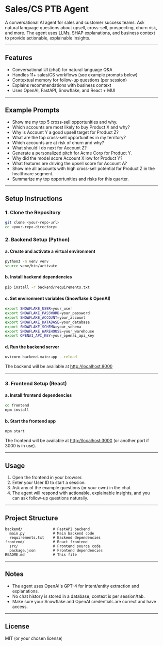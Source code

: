# Sales/CS PTB Agent

A conversational AI agent for sales and customer success teams. Ask natural language questions about upsell, cross-sell, prospecting, churn risk, and more. The agent uses LLMs, SHAP explanations, and business context to provide actionable, explainable insights.

---

## Features
- Conversational UI (chat) for natural language Q&A
- Handles 11+ sales/CS workflows (see example prompts below)
- Contextual memory for follow-up questions (per session)
- Explains recommendations with business context
- Uses OpenAI, FastAPI, Snowflake, and React + MUI

---

## Example Prompts
- Show me my top 5 cross-sell opportunities and why.
- Which accounts are most likely to buy Product X and why?
- Why is Account Y a good upsell target for Product Z?
- What are the top cross-sell opportunities in my territory?
- Which accounts are at risk of churn and why?
- What should I do next for Account Z?
- Generate a personalized pitch for Acme Corp for Product Y.
- Why did the model score Account X low for Product Y?
- What features are driving the upsell score for Account A?
- Show me all accounts with high cross-sell potential for Product Z in the healthcare segment.
- Summarize my top opportunities and risks for this quarter.

---

## Setup Instructions

### 1. Clone the Repository
```bash
git clone <your-repo-url>
cd <your-repo-directory>
```

### 2. Backend Setup (Python)

#### a. Create and activate a virtual environment
```bash
python3 -m venv venv
source venv/bin/activate
```

#### b. Install backend dependencies
```bash
pip install -r backend/requirements.txt
```

#### c. Set environment variables (Snowflake & OpenAI)
```bash
export SNOWFLAKE_USER=your_user
export SNOWFLAKE_PASSWORD=your_password
export SNOWFLAKE_ACCOUNT=your_account
export SNOWFLAKE_DATABASE=your_database
export SNOWFLAKE_SCHEMA=your_schema
export SNOWFLAKE_WAREHOUSE=your_warehouse
export OPENAI_API_KEY=your_openai_api_key
```

#### d. Run the backend server
```bash
uvicorn backend.main:app --reload
```

The backend will be available at [http://localhost:8000](http://localhost:8000)

---

### 3. Frontend Setup (React)

#### a. Install frontend dependencies
```bash
cd frontend
npm install
```

#### b. Start the frontend app
```bash
npm start
```

The frontend will be available at [http://localhost:3000](http://localhost:3000) (or another port if 3000 is in use).

---

## Usage
1. Open the frontend in your browser.
2. Enter your User ID to start a session.
3. Ask any of the example questions (or your own) in the chat.
4. The agent will respond with actionable, explainable insights, and you can ask follow-up questions naturally.

---

## Project Structure
```
backend/              # FastAPI backend
  main.py             # Main backend code
  requirements.txt    # Backend dependencies
frontend/             # React frontend
  src/                # Frontend source code
  package.json        # Frontend dependencies
README.md             # This file
```

---

## Notes
- The agent uses OpenAI's GPT-4 for intent/entity extraction and explanations.
- No chat history is stored in a database; context is per session/tab.
- Make sure your Snowflake and OpenAI credentials are correct and have access.

---

## License
MIT (or your chosen license) 